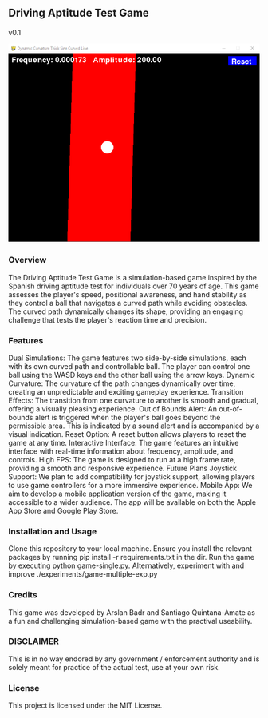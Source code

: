 ## Driving Aptitude Test Game
v0.1

![Game Screenshot](./.assets/screenshot.png)


### Overview

The Driving Aptitude Test Game is a simulation-based game inspired by the Spanish driving aptitude test for individuals over 70 years of age. This game assesses the player's speed, positional awareness, and hand stability as they control a ball that navigates a curved path while avoiding obstacles. The curved path dynamically changes its shape, providing an engaging challenge that tests the player's reaction time and precision.

### Features

Dual Simulations: The game features two side-by-side simulations, each with its own curved path and controllable ball. The player can control one ball using the WASD keys and the other ball using the arrow keys.
Dynamic Curvature: The curvature of the path changes dynamically over time, creating an unpredictable and exciting gameplay experience.
Transition Effects: The transition from one curvature to another is smooth and gradual, offering a visually pleasing experience.
Out of Bounds Alert: An out-of-bounds alert is triggered when the player's ball goes beyond the permissible area. This is indicated by a sound alert and is accompanied by a visual indication.
Reset Option: A reset button allows players to reset the game at any time.
Interactive Interface: The game features an intuitive interface with real-time information about frequency, amplitude, and controls.
High FPS: The game is designed to run at a high frame rate, providing a smooth and responsive experience.
Future Plans
Joystick Support: We plan to add compatibility for joystick support, allowing players to use game controllers for a more immersive experience.
Mobile App: We aim to develop a mobile application version of the game, making it accessible to a wider audience. The app will be available on both the Apple App Store and Google Play Store.

### Installation and Usage
Clone this repository to your local machine.
Ensure you install the relevant packages by running pip install -r requirements.txt in the dir.
Run the game by executing python game-single.py.
Alternatively, experiment with and improve ./experiments/game-multiple-exp.py

### Credits
This game was developed by Arslan Badr and Santiago Quintana-Amate as a fun and challenging simulation-based game with the practival useability.

### DISCLAIMER
This is in no way endored by any government / enforcement authority and is solely meant for practice of the actual test, use at your own risk.

### License
This project is licensed under the MIT License.

